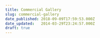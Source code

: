 ```yaml
---
title: Commercial Gallery
slug: commercial-gallery
date_published: 2018-09-09T17:59:53.000Z
date_updated:   2014-03-29T23:24:57.000Z
draft: true
---
```



